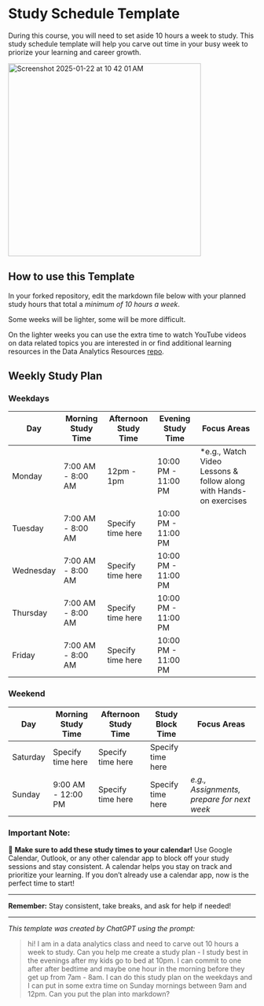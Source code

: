 # Study Schedule Template

During this course, you will need to set aside 10 hours a week to study. This study schedule template will help you carve out time in your busy week to priorize your learning and career growth. 

 <img width="392" alt="Screenshot 2025-01-22 at 10 42 01 AM" src="https://github.com/user-attachments/assets/685d09f5-6b36-49c0-8efb-362868bd9e8c" />

## How to use this Template 

In your forked repository, edit the markdown file below with your planned study hours that total a _minimum of 10 hours a week_. 

Some weeks will be lighter, some will be more difficult. 

On the lighter weeks you can use the extra time to watch YouTube videos on data related topics you are interested in or find additional learning resources in the Data Analytics Resources [repo](https://github.com/tech-moms/data-analytics-resources). 

## Weekly Study Plan

### Weekdays
| Day       | Morning Study Time | Afternoon Study Time | Evening Study Time | Focus Areas                           |
|-----------|--------------------|----------------------|--------------------|---------------------------------------|
| Monday    | 7:00 AM - 8:00 AM | 12pm - 1pm | 10:00 PM - 11:00 PM | *e.g., Watch Video Lessons & follow along with Hands-on exercises |
| Tuesday   | 7:00 AM - 8:00 AM | Specify time here | 10:00 PM - 11:00 PM |                                       |
| Wednesday | 7:00 AM - 8:00 AM | Specify time here | 10:00 PM - 11:00 PM |                                       |
| Thursday  | 7:00 AM - 8:00 AM | Specify time here | 10:00 PM - 11:00 PM |                                       |
| Friday    | 7:00 AM - 8:00 AM | Specify time here | 10:00 PM - 11:00 PM |                                       |

### Weekend
| Day       | Morning Study Time  | Afternoon Study Time | Study Block Time         | Focus Areas                           |
|-----------|---------------------|----------------------|--------------------------|---------------------------------------|
| Saturday  | Specify time here | Specify time here | Specify time here    | |
| Sunday    | 9:00 AM - 12:00 PM | Specify time here | Specify time here    | *e.g., Assignments, prepare for next week* |

### Important Note:
📅 **Make sure to add these study times to your calendar!** Use Google Calendar, Outlook, or any other calendar app to block off your study sessions and stay consistent. A calendar helps you stay on track and prioritize your learning. If you don’t already use a calendar app, now is the perfect time to start!

------

**Remember:** Stay consistent, take breaks, and ask for help if needed!

___

_This template was created by ChatGPT using the prompt:_

  > hi! I am in a data analytics class and need to carve out 10 hours a week to study. Can you help me create a study plan - I study best in the evenings after my kids go to bed at 10pm. I can commit to one after after bedtime and maybe one hour in the morning before they get up from 7am - 8am. I can do this study plan on the weekdays and I can put in some extra time on Sunday mornings between 9am and 12pm. Can you put the plan into markdown? 
